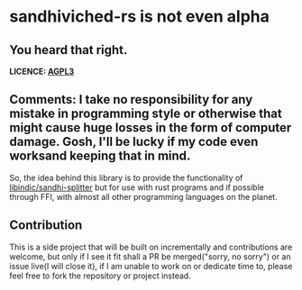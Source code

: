 # sandhiviched-rs is not even alpha

You heard that right. 
---
**LICENCE: [AGPL3](https://www.gnu.org/licenses/agpl-3.0.en.html)**

Comments: I take no responsibility for any mistake in programming style or otherwise that might cause huge losses in the form of computer damage. Gosh, I'll be lucky if my code even worksand keeping that in mind.
---

So, the idea behind this library is to provide the functionality of [libindic/sandhi-splitter](https://github.com/libindic/sandhi-splitter) but for use with rust programs and if possible through FFI, with almost all other programming languages on the planet. 

## Contribution
This is a side project that will be built on incrementally and contributions are welcome, but only if I see it fit shall a PR be merged("sorry, no sorry") or an issue live(I will close it), if I am unable to work on or dedicate time to, please feel free to fork the repository or project instead.


